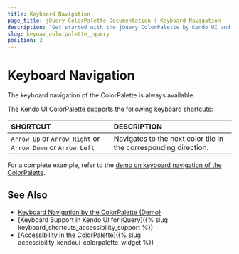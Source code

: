 ```yaml
---
title: Keyboard Navigation
page_title: jQuery ColorPalette Documentation | Keyboard Navigation
description: "Get started with the jQuery ColorPalette by Kendo UI and learn about the accessibility support it provides through its keyboard navigation functionality."
slug: keynav_colorpalette_jquery
position: 2
---
```


# Keyboard Navigation

The keyboard navigation of the ColorPalette is always available.

The Kendo UI ColorPalette supports the following keyboard shortcuts:

| SHORTCUT						| DESCRIPTION				                                                        |
|:---                 |:---                                                                                |
| `Arrow Up` or `Arrow Right` or `Arrow Down` or `Arrow Left`    | Navigates to the next color tile in the corresponding direction.|

For a complete example, refer to the [demo on keyboard navigation of the ColorPalette](https://demos.telerik.com/kendo-ui/colorpalette/keyboard-navigation).

## See Also

* [Keyboard Navigation by the ColorPalette (Demo)](https://demos.telerik.com/kendo-ui/colorpalette/keyboard-navigation)
* [Keyboard Support in Kendo UI for jQuery]({% slug keyboard_shortcuts_accessibility_support %})
* [Accessibility in the ColorPalette]({% slug accessibility_kendoui_colorpalette_widget %})
